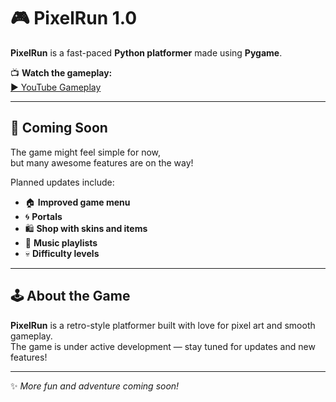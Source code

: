 # 🎮 PixelRun 1.0

**PixelRun** is a fast-paced **Python platformer** made using **Pygame**.

📺 **Watch the gameplay:**  
[▶ YouTube Gameplay](https://youtu.be/d94UG-T4inE?si=wwUir-YnsPj5Cjy1)

---

## 🚧 Coming Soon

The game might feel simple for now,  
but many awesome features are on the way!  

Planned updates include:

- 🏠 **Improved game menu**
- 🌀 **Portals**
- 🛍️ **Shop with skins and items**
- 🎵 **Music playlists**
- 💀 **Difficulty levels**

---

## 🕹️ About the Game

**PixelRun** is a retro-style platformer built with love for pixel art and smooth gameplay.  
The game is under active development — stay tuned for updates and new features!

---

✨ _More fun and adventure coming soon!_

